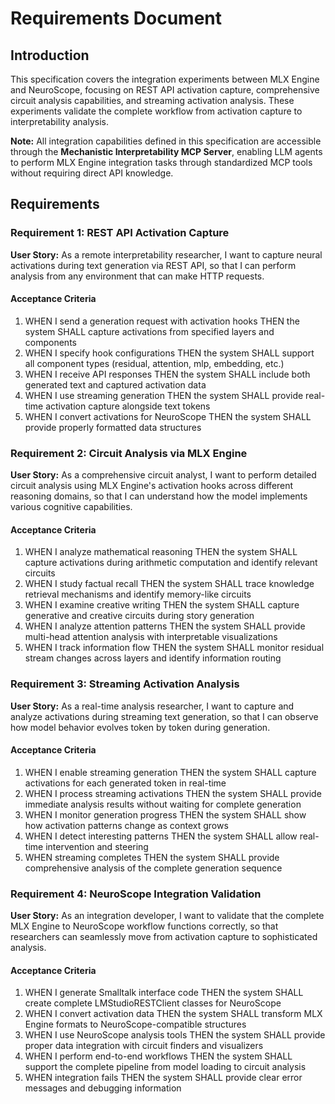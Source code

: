# Requirements Document

## Introduction

This specification covers the integration experiments between MLX Engine and NeuroScope, focusing on REST API activation capture, comprehensive circuit analysis capabilities, and streaming activation analysis. These experiments validate the complete workflow from activation capture to interpretability analysis.

**Note:** All integration capabilities defined in this specification are accessible through the **Mechanistic Interpretability MCP Server**, enabling LLM agents to perform MLX Engine integration tasks through standardized MCP tools without requiring direct API knowledge.

## Requirements

### Requirement 1: REST API Activation Capture

**User Story:** As a remote interpretability researcher, I want to capture neural activations during text generation via REST API, so that I can perform analysis from any environment that can make HTTP requests.

#### Acceptance Criteria

1. WHEN I send a generation request with activation hooks THEN the system SHALL capture activations from specified layers and components
2. WHEN I specify hook configurations THEN the system SHALL support all component types (residual, attention, mlp, embedding, etc.)
3. WHEN I receive API responses THEN the system SHALL include both generated text and captured activation data
4. WHEN I use streaming generation THEN the system SHALL provide real-time activation capture alongside text tokens
5. WHEN I convert activations for NeuroScope THEN the system SHALL provide properly formatted data structures

### Requirement 2: Circuit Analysis via MLX Engine

**User Story:** As a comprehensive circuit analyst, I want to perform detailed circuit analysis using MLX Engine's activation hooks across different reasoning domains, so that I can understand how the model implements various cognitive capabilities.

#### Acceptance Criteria

1. WHEN I analyze mathematical reasoning THEN the system SHALL capture activations during arithmetic computation and identify relevant circuits
2. WHEN I study factual recall THEN the system SHALL trace knowledge retrieval mechanisms and identify memory-like circuits
3. WHEN I examine creative writing THEN the system SHALL capture generative and creative circuits during story generation
4. WHEN I analyze attention patterns THEN the system SHALL provide multi-head attention analysis with interpretable visualizations
5. WHEN I track information flow THEN the system SHALL monitor residual stream changes across layers and identify information routing

### Requirement 3: Streaming Activation Analysis

**User Story:** As a real-time analysis researcher, I want to capture and analyze activations during streaming text generation, so that I can observe how model behavior evolves token by token during generation.

#### Acceptance Criteria

1. WHEN I enable streaming generation THEN the system SHALL capture activations for each generated token in real-time
2. WHEN I process streaming activations THEN the system SHALL provide immediate analysis results without waiting for complete generation
3. WHEN I monitor generation progress THEN the system SHALL show how activation patterns change as context grows
4. WHEN I detect interesting patterns THEN the system SHALL allow real-time intervention and steering
5. WHEN streaming completes THEN the system SHALL provide comprehensive analysis of the complete generation sequence

### Requirement 4: NeuroScope Integration Validation

**User Story:** As an integration developer, I want to validate that the complete MLX Engine to NeuroScope workflow functions correctly, so that researchers can seamlessly move from activation capture to sophisticated analysis.

#### Acceptance Criteria

1. WHEN I generate Smalltalk interface code THEN the system SHALL create complete LMStudioRESTClient classes for NeuroScope
2. WHEN I convert activation data THEN the system SHALL transform MLX Engine formats to NeuroScope-compatible structures
3. WHEN I use NeuroScope analysis tools THEN the system SHALL provide proper data integration with circuit finders and visualizers
4. WHEN I perform end-to-end workflows THEN the system SHALL support the complete pipeline from model loading to circuit analysis
5. WHEN integration fails THEN the system SHALL provide clear error messages and debugging information